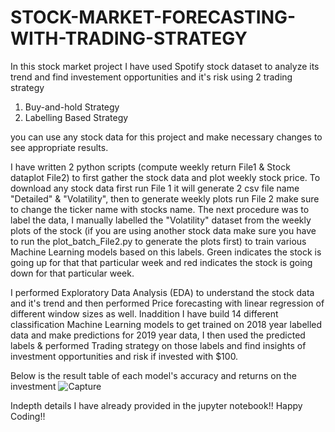 # STOCK-MARKET-FORECASTING-WITH-TRADING-STRATEGY

In this stock market project I have used Spotify stock dataset to analyze its trend and find investement opportunities and it's risk using 2 trading strategy 
1) Buy-and-hold Strategy
2) Labelling Based Strategy

you can use any stock data for this project and make necessary changes to see appropriate results.

I have written 2 python scripts (compute weekly return File1 & Stock dataplot File2) to first gather the stock data and plot weekly stock price. To download any stock data first run File 1 it will generate 2 csv file name "Detailed" & "Volatility", then to generate weekly plots run File 2 make sure to change the ticker name with stocks name. The next procedure was to label the data, I manually labelled the "Volatility" dataset from the weekly plots of the stock (if you are using another stock data make sure you have to run the plot_batch_File2.py to generate the plots first) to train various Machine Learning models based on this labels. Green indicates the stock is going up for that that particular week and red indicates  the stock is going down for that particular week. 

I performed Exploratory Data Analysis (EDA) to understand the stock data and it's trend and then performed Price forecasting with linear regression of different window sizes as well. Inaddition I have build 14 different classification Machine Learning models to get trained on 2018 year labelled data and make predictions for 2019 year data, I then used the predicted labels & performed Trading strategy on those labels and find insights of investment opportunities and risk if invested with $100.

Below is the result table of each model's accuracy and returns on the investment
![Capture](https://github.com/Ravisheel/STOCK-MARKET-FORECASTING-WITH-TRADING-STRATEGY/assets/49792350/100853ab-59e6-45d0-a963-1e78166033a2)



Indepth details I have already provided in the jupyter notebook!!
Happy Coding!!

